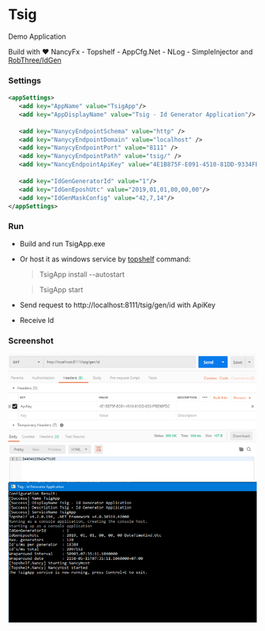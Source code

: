 # Tsig
<Twitter Snowflake-alike Id Generator/> Demo Application

Build with :heart: NancyFx - Topshelf - AppCfg.Net - NLog - SimpleInjector and [RobThree/IdGen](https://github.com/RobThree/IdGen)

### Settings

```xml
<appSettings>
   <add key="AppName" value="TsigApp"/>
   <add key="AppDisplayName" value="Tsig - Id Generator Application"/>
    
   <add key="NanycyEndpointSchema" value="http" />
   <add key="NanycyEndpointDomain" value="localhost" />
   <add key="NanycyEndpointPort" value="8111" />
   <add key="NanycyEndpointPath" value="tsig/" />
   <add key="NancyEndpointApiKey" value="4E1B875F-E091-4510-81DD-9334FBE98FDC" />

   <add key="IdGenGeneratorId" value="1"/>
   <add key="IdGenEposhUtc" value="2019,01,01,00,00,00"/>
   <add key="IdGenMaskConfig" value="42,7,14"/>
</appSettings>
```

### Run
- Build and run TsigApp.exe 
- Or host it as windows service by [topshelf](http://docs.topshelf-project.com/en/latest/overview/commandline.html) command: 
  > TsigApp install --autostart

  > TsigApp start
  
- Send request to http://localhost:8111/tsig/gen/id with ApiKey
- Receive Id 

### Screenshot
<img src="https://raw.githubusercontent.com/minhhungit/Tsig/master/wiki/demo01.png" />

<img src="https://raw.githubusercontent.com/minhhungit/Tsig/master/wiki/demo02.png" />
